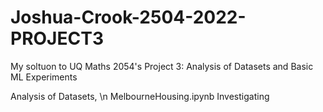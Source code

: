 # Joshua-Crook-2504-2022-PROJECT3
My soltuon to UQ Maths 2054's Project 3: Analysis of Datasets and Basic ML Experiments

Analysis of Datasets, \n
  MelbourneHousing.ipynb
  Investigating 
